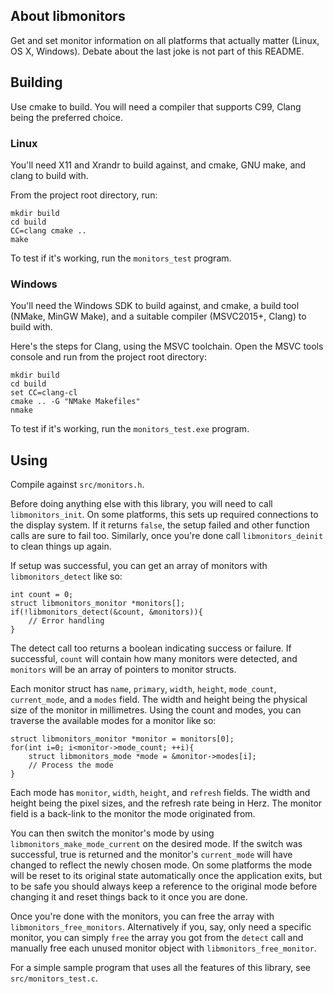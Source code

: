 ## About libmonitors
Get and set monitor information on all platforms that actually matter (Linux, OS X, Windows). Debate about the last joke is not part of this README.

## Building
Use cmake to build. You will need a compiler that supports C99, Clang being the preferred choice.

### Linux
You'll need X11 and Xrandr to build against, and cmake, GNU make, and clang to build with.

From the project root directory, run:

    mkdir build
    cd build
    CC=clang cmake ..
    make

To test if it's working, run the `monitors_test` program.

### Windows
You'll need the Windows SDK to build against, and cmake, a build tool (NMake, MinGW Make), and a suitable compiler (MSVC2015+, Clang) to build with.

Here's the steps for Clang, using the MSVC toolchain. Open the MSVC tools console and run from the project root directory:

    mkdir build
    cd build
    set CC=clang-cl
    cmake .. -G "NMake Makefiles"
    nmake

To test if it's working, run the `monitors_test.exe` program.

## Using
Compile against `src/monitors.h`.

Before doing anything else with this library, you will need to call `libmonitors_init`. On some platforms, this sets up required connections to the display system. If it returns `false`, the setup failed and other function calls are sure to fail too. Similarly, once you're done call `libmonitors_deinit` to clean things up again.

If setup was successful, you can get an array of monitors with `libmonitors_detect` like so:

    int count = 0;
    struct libmonitors_monitor *monitors[];
    if(!libmonitors_detect(&count, &monitors)){
        // Error handling
    }

The detect call too returns a boolean indicating success or failure. If successful, `count` will contain how many monitors were detected, and `monitors` will be an array of pointers to monitor structs.

Each monitor struct has `name`, `primary`, `width`, `height`, `mode_count`, `current_mode`, and a `modes` field. The width and height being the physical size of the monitor in millimetres. Using the count and modes, you can traverse the available modes for a monitor like so:

    struct libmonitors_monitor *monitor = monitors[0];
    for(int i=0; i<monitor->mode_count; ++i){
        struct libmonitors_mode *mode = &monitor->modes[i];
        // Process the mode
    }

Each mode has `monitor`, `width`, `height`, and `refresh` fields. The width and height being the pixel sizes, and the refresh rate being in Herz. The monitor field is a back-link to the monitor the mode originated from.

You can then switch the monitor's mode by using `libmonitors_make_mode_current` on the desired mode. If the switch was successful, true is returned and the monitor's `current_mode` will have changed to reflect the newly chosen mode. On some platforms the mode will be reset to its original state automatically once the application exits, but to be safe you should always keep a reference to the original mode before changing it and reset things back to it once you are done.

Once you're done with the monitors, you can free the array with `libmonitors_free_monitors`. Alternatively if you, say, only need a specific monitor, you can simply `free` the array you got from the `detect` call and manually free each unused monitor object with `libmonitors_free_monitor`.

For a simple sample program that uses all the features of this library, see `src/monitors_test.c`.
